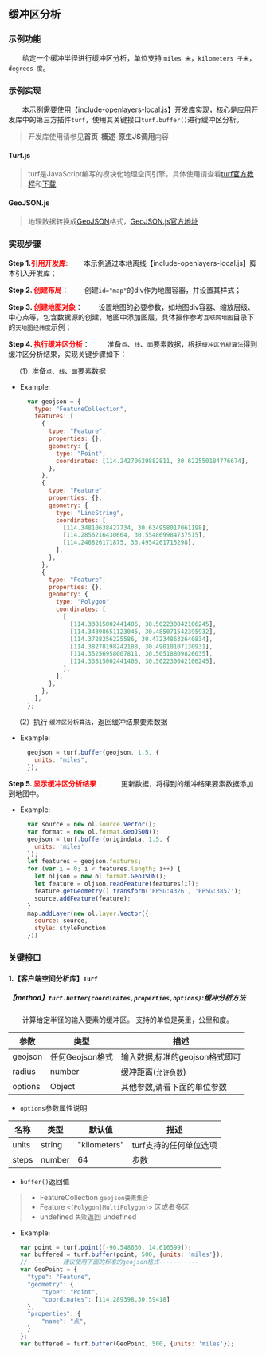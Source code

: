 ## 缓冲区分析

### 示例功能

&ensp;&ensp;&ensp;&ensp;给定一个缓冲半径进行缓冲区分析，单位支持 `miles 米`，`kilometers 千米`，`degrees 度`。

### 示例实现

&ensp;&ensp;&ensp;&ensp;本示例需要使用【include-openlayers-local.js】开发库实现，核心是应用开发库中的第三方插件`turf`，使用其关键接口`turf.buffer()`进行缓冲区分析。

> 开发库使用请参见**首页**-**概述**-**原生JS调用**内容

#### Turf.js

> turf是JavaScript编写的模块化地理空间引擎，具体使用请查看<a target="_blank" href="http://turfjs.org/">turf官方教程</a>和<a target="_blank" href="https://github.com/Turfjs/turf">下载</a>

#### GeoJSON.js

> 地理数据转换成<a target="_blank" href="http://geojson.org/">GeoJSON</a>格式，<a target="_blank"  href="https://github.com/caseycesari/GeoJSON.js">GeoJSON.js官方地址</a>

### 实现步骤

**Step 1.<font color=red>引用开发库</font>**:
&ensp;&ensp;&ensp;&ensp;本示例通过本地离线【include-openlayers-local.js】脚本引入开发库；

**Step 2. <font color=red>创建布局</font>**：
 &ensp;&ensp;&ensp;&ensp;创建`id="map"`的div作为地图容器，并设置其样式；

**Step 3. <font color=red>创建地图对象</font>**：
 &ensp;&ensp;&ensp;&ensp;设置地图的必要参数，如地图div容器、缩放层级、中心点等，包含数据源的创建，地图中添加图层，具体操作参考`互联网地图`目录下的`天地图经纬度`示例；

**Step 4. <font color=red>执行缓冲区分析</font>**：
 &ensp;&ensp;&ensp;&ensp; 准备`点`、`线`、`面`要素数据，根据`缓冲区分析算法`得到缓冲区分析结果，实现关键步骤如下：

 &ensp;&ensp;（1）准备`点`、`线`、`面`要素数据

* Example:
  ```javascript
    var geojson = {
      type: "FeatureCollection",
      features: [
        {
          type: "Feature",
          properties: {},
          geometry: {
            type: "Point",
            coordinates: [114.24270629882811, 30.622550184776674],
          },
        },
        {
          type: "Feature",
          properties: {},
          geometry: {
            type: "LineString",
            coordinates: [
              [114.34810638427734, 30.634958017061198],
              [114.2856216430664, 30.554869984737515],
              [114.246826171875, 30.4954261715298],
            ],
          },
        },
        {
          type: "Feature",
          properties: {},
          geometry: {
            type: "Polygon",
            coordinates: [
              [
                [114.33815002441406, 30.502230042106245],
                [114.34398651123045, 30.485071542395932],
                [114.3728256225586, 30.472348632640834],
                [114.38278198242188, 30.49010107130931],
                [114.35256958007811, 30.50518809826035],
                [114.33815002441406, 30.502230042106245],
              ],
            ],
          },
        },
      ],
    };
  ```

 &ensp;&ensp;（2）执行 `缓冲区分析算法`，返回缓冲结果要素数据

* Example:
  ```javascript
    geojson = turf.buffer(geojson, 1.5, {
      units: "miles",
    });
  ```

**Step 5. <font color=red>显示缓冲区分析结果</font>**：
 &ensp;&ensp;&ensp;&ensp; 更新数据，将得到的缓冲结果要素数据添加到地图中。

* Example:
  ```javascript
    var source = new ol.source.Vector();
    var format = new ol.format.GeoJSON();
    geojson = turf.buffer(origindata, 1.5, {
      units: 'miles'
    });
    let features = geojson.features;
    for (var i = 0; i < features.length; i++) {
      let oljson = new ol.format.GeoJSON();
      let feature = oljson.readFeature(features[i]);
      feature.getGeometry().transform('EPSG:4326', 'EPSG:3857');
      source.addFeature(feature);
    }
    map.addLayer(new ol.layer.Vector({
      source: source,
      style: styleFunction
    }))
  ```

### 关键接口

#### 1.【客户端空间分析库】`Turf`

##### 【method】`turf.buffer(coordinates,properties,options)`:缓冲分析方法

&ensp;&ensp;&ensp;&ensp;计算给定半径的输入要素的缓冲区。 支持的单位是英里，公里和度。

|参数	|类型	|描述|
|---|---|---|
|geojson	|任何Geojson格式|输入数据,标准的geojson格式即可|
|radius	|number	|缓冲距离(`允许负数`)|
|options	|Object| 其他参数,请看下面的单位参数|

* `options`参数属性说明

|名称	|类型	|默认值|	描述|
|---|---|---|---|
|units	|string	|"kilometers"	|turf支持的任何单位选项|
|steps|	number	|64| 步数 |

* `buffer()`返回值

> - FeatureCollection `geojson要素集合`
> - Feature `<(Polygon|MultiPolygon)>`  区或者多区
> - undefined  `失败`返回 undefined


* Example:
  ```javascript
  var point = turf.point([-90.548630, 14.616599]);
  var buffered = turf.buffer(point, 500, {units: 'miles'});
  //----------建议使用下面的标准的geojson格式-----------
  var GeoPoint = {
    "type": "Feature",
    "geometry": {
        "type": "Point",
        "coordinates": [114.289398,30.59418]
    },
    "properties": {
        "name": "点",
    }
  };
  var buffered = turf.buffer(GeoPoint, 500, {units: 'miles'});
  ```
